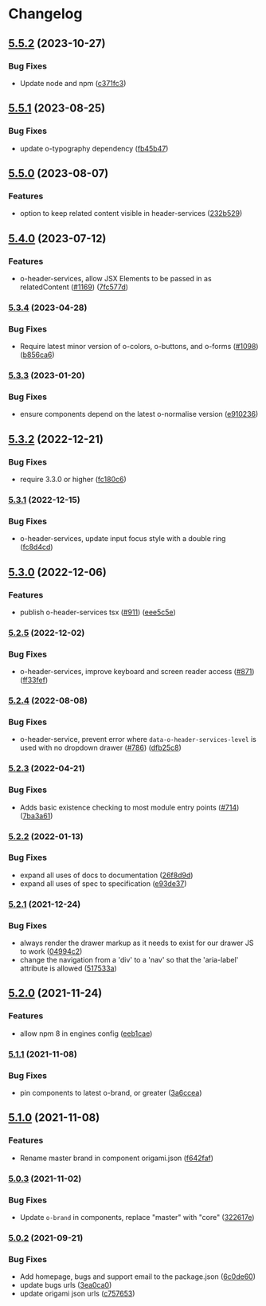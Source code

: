 # Changelog

## [5.5.2](https://github.com/Financial-Times/origami/compare/o-header-services-v5.5.1...o-header-services-v5.5.2) (2023-10-27)


### Bug Fixes

* Update node and npm ([c371fc3](https://github.com/Financial-Times/origami/commit/c371fc3f7f2d66266dbca95862ecef3ddeb1f339))

## [5.5.1](https://github.com/Financial-Times/origami/compare/o-header-services-v5.5.0...o-header-services-v5.5.1) (2023-08-25)


### Bug Fixes

* update o-typography dependency  ([fb45b47](https://github.com/Financial-Times/origami/commit/fb45b47274241ea828f7dd50233441a76a215a51))

## [5.5.0](https://github.com/Financial-Times/origami/compare/o-header-services-v5.4.0...o-header-services-v5.5.0) (2023-08-07)


### Features

* option to keep related content visible in header-services ([232b529](https://github.com/Financial-Times/origami/commit/232b52910afa6fbcd3f6a68b2cc633178a8ae94f))

## [5.4.0](https://www.github.com/Financial-Times/origami/compare/o-header-services-v5.3.4...o-header-services-v5.4.0) (2023-07-12)


### Features

* o-header-services, allow JSX Elements to be passed in as relatedContent ([#1169](https://www.github.com/Financial-Times/origami/issues/1169)) ([7fc577d](https://www.github.com/Financial-Times/origami/commit/7fc577dbd26fa969d2d4264bdf0fbb6c98ccffdf))

### [5.3.4](https://www.github.com/Financial-Times/origami/compare/o-header-services-v5.3.3...o-header-services-v5.3.4) (2023-04-28)


### Bug Fixes

* Require latest minor version of o-colors, o-buttons, and o-forms ([#1098](https://www.github.com/Financial-Times/origami/issues/1098)) ([b856ca6](https://www.github.com/Financial-Times/origami/commit/b856ca66c9ec555f3c70833ffa35cb05cd19841f))

### [5.3.3](https://www.github.com/Financial-Times/origami/compare/o-header-services-v5.3.2...o-header-services-v5.3.3) (2023-01-20)


### Bug Fixes

* ensure components depend on the latest o-normalise version ([e910236](https://www.github.com/Financial-Times/origami/commit/e910236454318ce1bf198a06da7e76c0893c9142))

## [5.3.2](https://www.github.com/Financial-Times/origami/compare/o-header-services-v5.3.1...o-header-services-v5.3.2) (2022-12-21)


### Bug Fixes

* require 3.3.0 or higher ([fc180c6](https://www.github.com/Financial-Times/origami/commit/fc180c619755daa1b7bfe65509f354cf0de113bf))

### [5.3.1](https://www.github.com/Financial-Times/origami/compare/o-header-services-v5.3.0...o-header-services-v5.3.1) (2022-12-15)


### Bug Fixes

* o-header-services, update input focus style with a double ring ([fc8d4cd](https://www.github.com/Financial-Times/origami/commit/fc8d4cdc94a0c93b576af597102c7dec2ab1fed5))

## [5.3.0](https://www.github.com/Financial-Times/origami/compare/o-header-services-v5.2.5...o-header-services-v5.3.0) (2022-12-06)


### Features

* publish o-header-services tsx ([#911](https://www.github.com/Financial-Times/origami/issues/911)) ([eee5c5e](https://www.github.com/Financial-Times/origami/commit/eee5c5eccf1a01665fa77bc39bf97cdfd346c51c))

### [5.2.5](https://www.github.com/Financial-Times/origami/compare/o-header-services-v5.2.4...o-header-services-v5.2.5) (2022-12-02)


### Bug Fixes

* o-header-services, improve keyboard and screen reader access ([#871](https://www.github.com/Financial-Times/origami/issues/871)) ([ff33fef](https://www.github.com/Financial-Times/origami/commit/ff33fefadcb377d5aca211c7eb174f9536d4d7f7))

### [5.2.4](https://www.github.com/Financial-Times/origami/compare/o-header-services-v5.2.3...o-header-services-v5.2.4) (2022-08-08)


### Bug Fixes

* o-header-service, prevent error where `data-o-header-services-level` is used with no dropdown drawer ([#786](https://www.github.com/Financial-Times/origami/issues/786)) ([dfb25c8](https://www.github.com/Financial-Times/origami/commit/dfb25c8489572d2baf858c5afc26ea13fbdfa950))

### [5.2.3](https://www.github.com/Financial-Times/origami/compare/o-header-services-v5.2.2...o-header-services-v5.2.3) (2022-04-21)


### Bug Fixes

* Adds basic existence checking to most module entry points ([#714](https://www.github.com/Financial-Times/origami/issues/714)) ([7ba3a61](https://www.github.com/Financial-Times/origami/commit/7ba3a61d0de2a32d3a27a225fd4258b3820c7bda))

### [5.2.2](https://www.github.com/Financial-Times/origami/compare/o-header-services-v5.2.1...o-header-services-v5.2.2) (2022-01-13)


### Bug Fixes

* expand all uses of docs to documentation ([26f8d9d](https://www.github.com/Financial-Times/origami/commit/26f8d9d8cbbe3e78902d8c3951b37e08150a77bd))
* expand all uses of spec to specification ([e93de37](https://www.github.com/Financial-Times/origami/commit/e93de3789c3a0ae8b2737ab9d9e9e63b294e8f65))

### [5.2.1](https://www.github.com/Financial-Times/origami/compare/o-header-services-v5.2.0...o-header-services-v5.2.1) (2021-12-24)


### Bug Fixes

* always render the drawer markup as it needs to exist for our drawer JS to work ([04994c2](https://www.github.com/Financial-Times/origami/commit/04994c29a4542da04908a7433dec1454c1e28841))
* change the navigation from a 'div' to a 'nav' so that the 'aria-label' attribute is allowed ([517533a](https://www.github.com/Financial-Times/origami/commit/517533a28d866b5372f4fd568b877d4a0895c4a7))

## [5.2.0](https://www.github.com/Financial-Times/origami/compare/o-header-services-v5.1.1...o-header-services-v5.2.0) (2021-11-24)


### Features

* allow npm 8 in engines config ([eeb1cae](https://www.github.com/Financial-Times/origami/commit/eeb1cae6e7f0379e647f2b41240b1f294997d528))

### [5.1.1](https://www.github.com/Financial-Times/origami/compare/o-header-services-v5.1.0...o-header-services-v5.1.1) (2021-11-08)


### Bug Fixes

* pin components to latest o-brand, or greater ([3a6ccea](https://www.github.com/Financial-Times/origami/commit/3a6ccea1e838e4a2003322ca1f855d0b87b26b60))

## [5.1.0](https://www.github.com/Financial-Times/origami/compare/o-header-services-v5.0.3...o-header-services-v5.1.0) (2021-11-08)


### Features

* Rename master brand in component origami.json ([f642faf](https://www.github.com/Financial-Times/origami/commit/f642faf0574d84ea8185b56e6090c8015def27e6))

### [5.0.3](https://www.github.com/Financial-Times/origami/compare/o-header-services-v5.0.2...o-header-services-v5.0.3) (2021-11-02)


### Bug Fixes

* Update `o-brand` in components, replace "master" with "core" ([322617e](https://www.github.com/Financial-Times/origami/commit/322617ea80f30a6825d9c36872e05574b871ea82))

### [5.0.2](https://www.github.com/Financial-Times/origami/compare/o-header-services-v5.0.1...o-header-services-v5.0.2) (2021-09-21)


### Bug Fixes

* Add homepage, bugs and support email to the package.json ([6c0de60](https://www.github.com/Financial-Times/origami/commit/6c0de60ebd6e64c4dd16d000fcc6b79412ce30f4))
* update bugs urls ([3ea0ca0](https://www.github.com/Financial-Times/origami/commit/3ea0ca03bcb6e55142a77387ad0fff5ddf056d44))
* update origami json urls ([c757653](https://www.github.com/Financial-Times/origami/commit/c7576532b5a14f0462d5346dfb63238be025602e))
